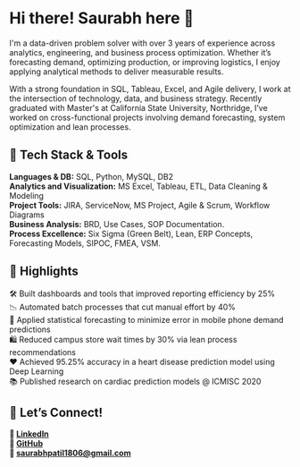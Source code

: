 # Hi there! Saurabh here 👋  

I'm a data-driven problem solver with over 3 years of experience across analytics, engineering, and business process optimization. Whether it’s forecasting demand, optimizing production, or improving logistics, I enjoy applying analytical methods to deliver measurable results.
  
With a strong foundation in SQL, Tableau, Excel, and Agile delivery, I work at the intersection of technology, data, and business strategy. Recently graduated with Master's at California State University, Northridge, I’ve worked on cross-functional projects involving demand forecasting, system optimization and lean processes.
  
## **🔧 Tech Stack & Tools**
  
**Languages & DB:** SQL, Python, MySQL, DB2\
**Analytics and Visualization:** MS Excel, Tableau, ETL, Data Cleaning & Modeling\
**Project Tools:** JIRA, ServiceNow, MS Project, Agile & Scrum, Workflow Diagrams\
**Business Analysis:** BRD, Use Cases, SOP Documentation.\
**Process Excellence:** Six Sigma (Green Belt), Lean, ERP Concepts, Forecasting Models, SIPOC, FMEA, VSM.
  
## **📌 Highlights**
  
🛠 Built dashboards and tools that improved reporting efficiency by 25%\
📉 Automated batch processes that cut manual effort by 40%\
🧪 Applied statistical forecasting to minimize error in mobile phone demand predictions\
🛍️ Reduced campus store wait times by 30% via lean process recommendations\
❤️ Achieved 95.25% accuracy in a heart disease prediction model using Deep Learning\
📚 Published research on cardiac prediction models @ ICMISC 2020
  
## **🤝 Let’s Connect!**
**🔗 [LinkedIn](https://www.linkedin.com/in/saurabh-patil18/)**\
**🐙 [GitHub](https://github.com/Saurabh-patil18)**\
**📧 saurabhpatil1806@gmail.com**
  
<!--
**Saurabh-patil18/Saurabh-patil18** is a ✨ _special_ ✨ repository because its `README.md` (this file) appears on your GitHub profile.

Here are some ideas to get you started:

- 🔭 I’m currently working on ...
- 🌱 I’m currently learning ...
- 👯 I’m looking to collaborate on ...
- 🤔 I’m looking for help with ...
- 💬 Ask me about ...
- 📫 How to reach me: ...
- 😄 Pronouns: ...
- ⚡ Fun fact: ...
-->
